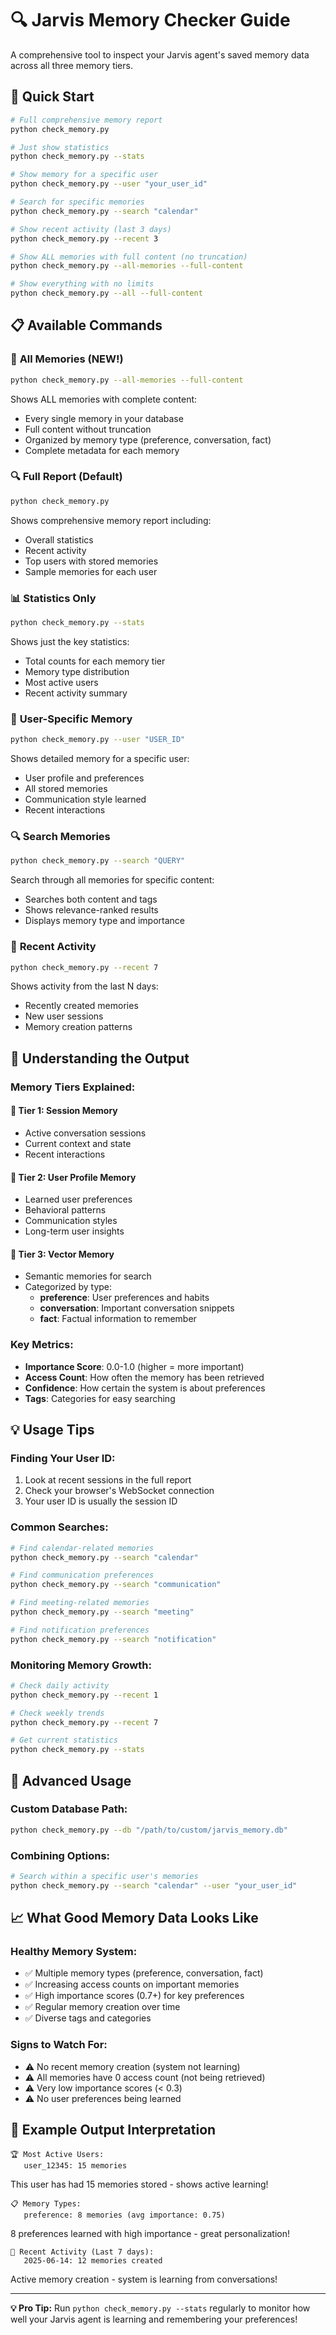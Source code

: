 # 🔍 Jarvis Memory Checker Guide

A comprehensive tool to inspect your Jarvis agent's saved memory data across all three memory tiers.

## 🚀 Quick Start

```bash
# Full comprehensive memory report
python check_memory.py

# Just show statistics
python check_memory.py --stats

# Show memory for a specific user
python check_memory.py --user "your_user_id"

# Search for specific memories
python check_memory.py --search "calendar"

# Show recent activity (last 3 days)
python check_memory.py --recent 3

# Show ALL memories with full content (no truncation)
python check_memory.py --all-memories --full-content

# Show everything with no limits
python check_memory.py --all --full-content
```

## 📋 Available Commands

### 🧠 **All Memories** (NEW!)

```bash
python check_memory.py --all-memories --full-content
```

Shows ALL memories with complete content:

- Every single memory in your database
- Full content without truncation
- Organized by memory type (preference, conversation, fact)
- Complete metadata for each memory

### 🔍 **Full Report** (Default)

```bash
python check_memory.py
```

Shows comprehensive memory report including:

- Overall statistics
- Recent activity
- Top users with stored memories
- Sample memories for each user

### 📊 **Statistics Only**

```bash
python check_memory.py --stats
```

Shows just the key statistics:

- Total counts for each memory tier
- Memory type distribution
- Most active users
- Recent activity summary

### 👤 **User-Specific Memory**

```bash
python check_memory.py --user "USER_ID"
```

Shows detailed memory for a specific user:

- User profile and preferences
- All stored memories
- Communication style learned
- Recent interactions

### 🔍 **Search Memories**

```bash
python check_memory.py --search "QUERY"
```

Search through all memories for specific content:

- Searches both content and tags
- Shows relevance-ranked results
- Displays memory type and importance

### 📅 **Recent Activity**

```bash
python check_memory.py --recent 7
```

Shows activity from the last N days:

- Recently created memories
- New user sessions
- Memory creation patterns

## 🎯 **Understanding the Output**

### **Memory Tiers Explained:**

#### 🎯 **Tier 1: Session Memory**

- Active conversation sessions
- Current context and state
- Recent interactions

#### 👤 **Tier 2: User Profile Memory**

- Learned user preferences
- Behavioral patterns
- Communication styles
- Long-term user insights

#### 🧠 **Tier 3: Vector Memory**

- Semantic memories for search
- Categorized by type:
  - **preference**: User preferences and habits
  - **conversation**: Important conversation snippets
  - **fact**: Factual information to remember

### **Key Metrics:**

- **Importance Score**: 0.0-1.0 (higher = more important)
- **Access Count**: How often the memory has been retrieved
- **Confidence**: How certain the system is about preferences
- **Tags**: Categories for easy searching

## 💡 **Usage Tips**

### **Finding Your User ID:**

1. Look at recent sessions in the full report
2. Check your browser's WebSocket connection
3. Your user ID is usually the session ID

### **Common Searches:**

```bash
# Find calendar-related memories
python check_memory.py --search "calendar"

# Find communication preferences
python check_memory.py --search "communication"

# Find meeting-related memories
python check_memory.py --search "meeting"

# Find notification preferences
python check_memory.py --search "notification"
```

### **Monitoring Memory Growth:**

```bash
# Check daily activity
python check_memory.py --recent 1

# Check weekly trends
python check_memory.py --recent 7

# Get current statistics
python check_memory.py --stats
```

## 🔧 **Advanced Usage**

### **Custom Database Path:**

```bash
python check_memory.py --db "/path/to/custom/jarvis_memory.db"
```

### **Combining Options:**

```bash
# Search within a specific user's memories
python check_memory.py --search "calendar" --user "your_user_id"
```

## 📈 **What Good Memory Data Looks Like**

### **Healthy Memory System:**

- ✅ Multiple memory types (preference, conversation, fact)
- ✅ Increasing access counts on important memories
- ✅ High importance scores (0.7+) for key preferences
- ✅ Regular memory creation over time
- ✅ Diverse tags and categories

### **Signs to Watch For:**

- ⚠️ No recent memory creation (system not learning)
- ⚠️ All memories have 0 access count (not being retrieved)
- ⚠️ Very low importance scores (< 0.3)
- ⚠️ No user preferences being learned

## 🎉 **Example Output Interpretation**

```
🏆 Most Active Users:
   user_12345: 15 memories
```

This user has had 15 memories stored - shows active learning!

```
📋 Memory Types:
   preference: 8 memories (avg importance: 0.75)
```

8 preferences learned with high importance - great personalization!

```
📅 Recent Activity (Last 7 days):
   2025-06-14: 12 memories created
```

Active memory creation - system is learning from conversations!

---

**💡 Pro Tip:** Run `python check_memory.py --stats` regularly to monitor how well your Jarvis agent is learning and remembering your preferences!
